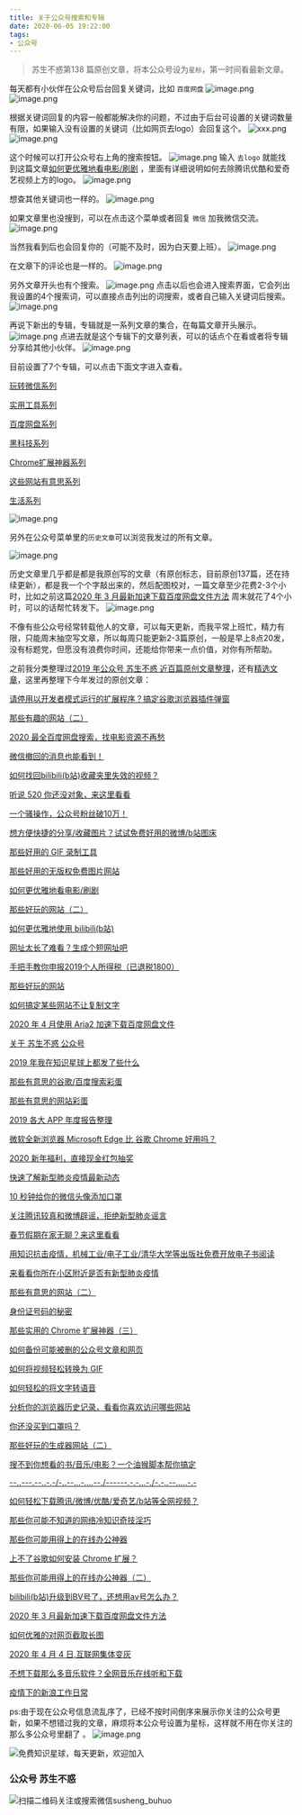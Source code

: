 ```yaml
---
title: 关于公众号搜索和专辑
date: 2020-06-05 19:22:00
tags:
- 公众号
---
```

> 苏生不惑第138 篇原创文章，将本公众号设为`星标`，第一时间看最新文章。

每天都有小伙伴在公众号后台回复关键词，比如 `百度网盘`
![image.png](https://upload-images.jianshu.io/upload_images/23152173-dc7e774c6013a7fd.png?imageMogr2/auto-orient/strip%7CimageView2/2/w/1240)
![image.png](https://upload-images.jianshu.io/upload_images/23152173-e16048a6977887c3.png?imageMogr2/auto-orient/strip%7CimageView2/2/w/1240)


根据关键词回复的内容一般都能解决你的问题，不过由于后台可设置的关键词数量有限，如果输入没有设置的关键词（比如网页去logo）会回复这个。
![xxx.png](https://upload-images.jianshu.io/upload_images/23152173-85bd037e6d983dd0.png?imageMogr2/auto-orient/strip%7CimageView2/2/w/1240)
![image.png](https://upload-images.jianshu.io/upload_images/23152173-34ab6a4f3e212906.png?imageMogr2/auto-orient/strip%7CimageView2/2/w/1240)

这个时候可以打开公众号右上角的搜索按钮。
![image.png](https://upload-images.jianshu.io/upload_images/17817191-f3fdb4581c457c2c.png?imageMogr2/auto-orient/strip%7CimageView2/2/w/1240)
输入 `去logo` 就能找到这篇文章[如何更优雅地看电影/刷剧](https://mp.weixin.qq.com/s/ksElusubk3s7dKtAqI4HKg) ，里面有详细说明如何去除腾讯优酷和爱奇艺视频上方的logo。
![image.png](https://upload-images.jianshu.io/upload_images/23152173-f506225fefda4e4b.png?imageMogr2/auto-orient/strip%7CimageView2/2/w/1240)

想查其他关键词也一样的。
![image.png](https://upload-images.jianshu.io/upload_images/17817191-5a62b5797a2de90d.png?imageMogr2/auto-orient/strip%7CimageView2/2/w/1240)


如果文章里也没搜到，可以在点击这个菜单或者回复 `微信` 加我微信交流。
![image.png](https://upload-images.jianshu.io/upload_images/17817191-ba06398e376942ef.png?imageMogr2/auto-orient/strip%7CimageView2/2/w/1240)


当然我看到后也会回复你的（可能不及时，因为白天要上班）。
![image.png](https://upload-images.jianshu.io/upload_images/23152173-8d3c44e57aa12fd8.png?imageMogr2/auto-orient/strip%7CimageView2/2/w/1240)


在文章下的评论也是一样的。
![image.png](https://upload-images.jianshu.io/upload_images/23152173-d8d30dc490d9f29a.png?imageMogr2/auto-orient/strip%7CimageView2/2/w/1240)

另外文章开头也有个搜索。
![image.png](https://upload-images.jianshu.io/upload_images/23152173-aa84bc3ed0a3a588.png?imageMogr2/auto-orient/strip%7CimageView2/2/w/1240)
点击以后也会进入搜索界面，它会列出我设置的4个搜索词，可以直接点击列出的词搜索，或者自己输入关键词后搜索。
![image.png](https://upload-images.jianshu.io/upload_images/23152173-d1aed21628a44e1d.png?imageMogr2/auto-orient/strip%7CimageView2/2/w/1240)


再说下新出的专辑，专辑就是一系列文章的集合，在每篇文章开头展示。
![image.png](https://upload-images.jianshu.io/upload_images/23152173-c5d6df521a313f29.png?imageMogr2/auto-orient/strip%7CimageView2/2/w/1240)
点进去就是这个专辑下的文章列表，可以的话点个在看或者将专辑分享给其他小伙伴。
![image.png](https://upload-images.jianshu.io/upload_images/23152173-7025c457d3bc5dbb.png?imageMogr2/auto-orient/strip%7CimageView2/2/w/1240)

目前设置了7个专辑，可以点击下面文字进入查看。

[玩转微信系列](https://mp.weixin.qq.com/mp/appmsgalbum?action=getalbum&album_id=1319703220939456512&__biz=MzIyMjg2ODExMA==#wechat_redirect)

[实用工具系列](https://mp.weixin.qq.com/mp/appmsgalbum?action=getalbum&album_id=1319695030503931905&__biz=MzIyMjg2ODExMA==#wechat_redirect)

[百度网盘系列](https://mp.weixin.qq.com/mp/appmsgalbum?action=getalbum&album_id=1319689299658604545&__biz=MzIyMjg2ODExMA==#wechat_redirect)

[黑科技系列](https://mp.weixin.qq.com/mp/appmsgalbum?action=getalbum&album_id=1319680810974511105&__biz=MzIyMjg2ODExMA==#wechat_redirect)

[Chrome扩展神器系列](https://mp.weixin.qq.com/mp/appmsgalbum?action=getalbum&album_id=1319685403368292353&__biz=MzIyMjg2ODExMA==#wechat_redirect)

 [这些网站有意思系列](https://mp.weixin.qq.com/mp/appmsgalbum?action=getalbum&album_id=1319683982690418688&__biz=MzIyMjg2ODExMA==#wechat_redirect) 

[生活系列](https://mp.weixin.qq.com/mp/appmsgalbum?action=getalbum&album_id=1319700560609869824&__biz=MzIyMjg2ODExMA==#wechat_redirect)

![image.png](https://upload-images.jianshu.io/upload_images/23152173-1e2a5ff5e0ff3538.png?imageMogr2/auto-orient/strip%7CimageView2/2/w/1240)

另外在公众号菜单里的`历史文章`可以浏览我发过的所有文章。

![image.png](https://upload-images.jianshu.io/upload_images/23152173-efa574eb9fde7bea.png?imageMogr2/auto-orient/strip%7CimageView2/2/w/1240)


历史文章里几乎都是都是我原创写的文章（有原创标志，目前原创137篇，还在持续更新），都是我一个个字敲出来的，然后配图校对，一篇文章至少花费2-3个小时，比如之前这篇[2020 年 3 月最新加速下载百度网盘文件方法](https://mp.weixin.qq.com/s/4lumhFRxedfmnq2KLRkggA) 周末就花了4个小时，可以的话帮忙转发下。
![image.png](https://upload-images.jianshu.io/upload_images/17817191-8b8d8155072a1c39.png?imageMogr2/auto-orient/strip%7CimageView2/2/w/1240)

不像有些公众号经常转载他人的文章，可以每天更新，而我平常上班忙，精力有限，只能周末抽空写文章，所以每周只能更新2-3篇原创，一般是早上8点20发，没有标题党，但愿没有浪费你时间，还能给你带来一点价值，对你有所帮助。


之前我分类整理过[2019 年公众号 苏生不惑 近百篇原创文章整理](https://mp.weixin.qq.com/s/Lm4l_aPCSXymUGcqO_Yf3g)，还有[精选文章](http://mp.weixin.qq.com/mp/homepage?__biz=MzIyMjg2ODExMA==&hid=1&sn=e7478e21fb95dd2d2b39b7d00c344da8&scene=18#wechat_redirect)，这里再整理下今年发过的原创文章：

[请停用以开发者模式运行的扩展程序？搞定谷歌浏览器插件弹窗](https://mp.weixin.qq.com/s/MgzuHp-5f8gkIZ_ui4LQNQ)

[那些有趣的网站（二）](https://mp.weixin.qq.com/s/wTgYpovJrJh8_Zj1h6EbzA)

[2020 最全百度网盘搜索，找电影资源不再愁](https://mp.weixin.qq.com/s/0uOyrcz0KP-qZhCNNCELhw)

[微信撤回的消息也能看到！](https://mp.weixin.qq.com/s/PTRAREoFRfOJqOUlMCWhbQ)

[如何找回bilibili(b站)收藏夹里失效的视频？](https://mp.weixin.qq.com/s/i53iORP49o_4eRGGQEthsg)

[听说 520 你还没对象，来这里看看](https://mp.weixin.qq.com/s/r1rMqhzwHqkeb9T85BmeAg)

[一个骚操作，公众号粉丝破10万！](https://mp.weixin.qq.com/s/0AJUFviGMYOMirdn1KDonA)

[想方便快捷的分享/收藏图片？试试免费好用的微博/b站图床](https://mp.weixin.qq.com/s/sGToO710n2h5avFk8aRQEw)

[那些好用的 GIF 录制工具](https://mp.weixin.qq.com/s/4K5TrXNPGAuOdFN3Ipcz9A)


[那些好用的无版权免费图片网站](https://mp.weixin.qq.com/s/sbDKRfht3xVw7uFZ47Sjnw)

[如何更优雅地看电影/刷剧](https://mp.weixin.qq.com/s/ksElusubk3s7dKtAqI4HKg)

[那些好玩的网站（二）](https://mp.weixin.qq.com/s/34eF5BqI9Ig8FAYZjK6GBw)

[如何更优雅地使用 bilibili(b站)](https://mp.weixin.qq.com/s/a_lxHOQVA9RR_dYyzr56Gw)

[网址太长了难看？生成个短网址吧](https://mp.weixin.qq.com/s/yCinlN4D7C-4117FIDxZCQ)

[手把手教你申报2019个人所得税（已退税1800）](https://mp.weixin.qq.com/s/GQ6OUbPHqNJco0Gv_SiRgg)

[那些好玩的网站](https://mp.weixin.qq.com/s/PxMeiGuSli1v9TzznpMM4A)

[如何搞定某些网站不让复制文字](https://mp.weixin.qq.com/s/miyrPlKG015GIWvkfpMSkA)

[2020 年 4 月使用 Aria2 加速下载百度网盘文件](https://mp.weixin.qq.com/s/ptskCvg_snSNTNQO3XRluA)

[关于 苏生不惑 公众号](https://mp.weixin.qq.com/s/nX0KtON_0ORGFAxw0m3g3g)

[2019 年我在知识星球上都发了些什么](https://mp.weixin.qq.com/s/cFQ3hHqrNLdPhZodHOSSPQ)

[那些有意思的谷歌/百度搜索彩蛋](https://mp.weixin.qq.com/s/dXZhN3GbqQslg7-YHcRL3A)

[那些有意思的网站彩蛋](https://mp.weixin.qq.com/s/lnwP6_EYB1NE6F1uPNRZWg)

[2019 各大 APP 年度报告整理](https://mp.weixin.qq.com/s/O3mkW2hBNLkVfj3HDQGsyw)

[微软全新浏览器 Microsoft Edge 比 谷歌 Chrome 好用吗？](https://mp.weixin.qq.com/s/OhRMSWYcxojsuhgOgGyiRg)

[2020 新年福利，直接现金红包抽奖](https://mp.weixin.qq.com/s/fMQenTVYUygUY1H1H8kM-g)

[快速了解新型肺炎疫情最新动态](https://mp.weixin.qq.com/s/lADbo6bd-69iBmtn6783hQ)

[10 秒钟给你的微信头像添加口罩](https://mp.weixin.qq.com/s/P_qZIoEeL0_1kKOVrPHBDA)

[关注腾讯较真和微博辟谣，拒绝新型肺炎谣言](https://mp.weixin.qq.com/s/zAYcuNUemG2Hg7FBEXqSOw)

[春节假期在家无聊？来这里看看](https://mp.weixin.qq.com/s/TCtJTkil1_erP_asWuw_EA)

[用知识抗击疫情，机械工业/电子工业/清华大学等出版社免费开放电子书阅读](https://mp.weixin.qq.com/s/s9fzlscCv3vez4y1r8571g)

[来看看你所在小区附近是否有新型肺炎疫情](https://mp.weixin.qq.com/s/h4aQmzn62ZeNgdj8eUvIYw)

[那些有意思的网站（二）](https://mp.weixin.qq.com/s/FBjnGTQTLO3YbHvFvvvIqw)

[身份证号码的秘密](https://mp.weixin.qq.com/s/yYuS5_2obt50kH4yrLg1Jw)

[那些实用的 Chrome 扩展神器（三）](https://mp.weixin.qq.com/s/jFCWs-3BPmaKKXa2DZPSog)

[如何备份可能被删的公众号文章和网页](https://mp.weixin.qq.com/s/bIE23HBq_sqvLkV18_BlbQ)

[如何将视频轻松转换为 GIF](https://mp.weixin.qq.com/s/bGcMIz0dOoDe3quo5G0-Ug)

[如何轻松的将文字转语音](https://mp.weixin.qq.com/s/klBMLhsQXOEzsWA5a_rpIQ)

[分析你的浏览器历史记录，看看你喜欢访问哪些网站](https://mp.weixin.qq.com/s/c5QX2P_4sjl8TISzvsFtkg)

[你还没买到口罩吗？](https://mp.weixin.qq.com/s/OCdvP4G4a2gauDUeRUKJyw)

[那些好玩的生成器网站（二）](https://mp.weixin.qq.com/s/mPpRYbjfgpVqKcpFwnPYtA)

[搜不到你想看的书/音乐/电影？一个油猴脚本帮你搞定](https://mp.weixin.qq.com/s/leF2Dn9XW6sIp1SkPBFthw)

[--..---.--..-.-/-..--...-....--./------.-.-...-./-.-..--.....-.-](https://mp.weixin.qq.com/s/VWPHowug-cFUgLLjzTzrmA)

[如何轻松下载腾讯/微博/优酷/爱奇艺/b站等全网视频？](https://mp.weixin.qq.com/s/3rB23e9L55hDBaPLDu6WMg)

[那些你可能不知道的网络冷知识奇技淫巧](https://mp.weixin.qq.com/s/-p-RZLh8ovNiCYv6YQkbrw)

[那些你可能用得上的在线办公神器](https://mp.weixin.qq.com/s/svhB61sdvgt-epeC9MMFTw)

[上不了谷歌如何安装 Chrome 扩展？](https://mp.weixin.qq.com/s/xC9K_z7zpmAIEzUK6s1x3w)

[那些你可能用得上的在线办公神器（二）](https://mp.weixin.qq.com/s/esUbhii_ZeruoYp06UMDiQ)

[bilibili(b站)升级到BV号了，还想用av号怎么办？](https://mp.weixin.qq.com/s/I3LR8ikHoX80WjaMCoMVlw)

[2020 年 3 月最新加速下载百度网盘文件方法](https://mp.weixin.qq.com/s/4lumhFRxedfmnq2KLRkggA)

[如何优雅的对网页截取长图](https://mp.weixin.qq.com/s/v9oHGz5GPoD0GLYaa80Hcg)

[2020 年 4 月 4 日,互联网集体变灰](https://mp.weixin.qq.com/s/3av6Zq0S1youGtwL9jLoiQ)

[不想下载那么多音乐软件？全网音乐在线听和下载](https://mp.weixin.qq.com/s/WSSddtoCJkW9kJVwkGh0nQ)

[疫情下的新浪工作日常](https://mp.weixin.qq.com/s/GCTF8ZJwoWHM919gDoblmg)


ps:由于现在公众号信息流乱序了，已经不按时间倒序来展示你关注的公众号更新，如果不想错过我的文章，麻烦将本公众号设置为星标，这样就不用在你关注的那么多公众号里翻了 。
![image.png](https://upload-images.jianshu.io/upload_images/17817191-83ad87d68fc63092.png?imageMogr2/auto-orient/strip%7CimageView2/2/w/1240)

![免费知识星球，每天更新，欢迎加入](https://upload-images.jianshu.io/upload_images/17817191-9d41aa25edcd25c4.png?imageMogr2/auto-orient/strip%7CimageView2/2/w/1240)


### 公众号 苏生不惑
 ![扫描二维码关注或搜索微信susheng_buhuo](https://upload-images.jianshu.io/upload_images/17817191-6e0079f95d4c0338.jpg?imageMogr2/auto-orient/strip%7CimageView2/2/w/1240)